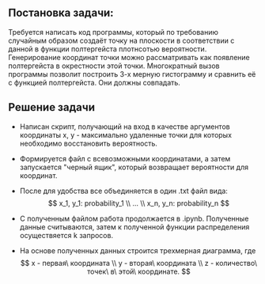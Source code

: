 ## Постановка задачи:
Требуется написать код программы, который по требованию случайным образом создаёт точку на плоскости в соответствии с данной в функции полтергейста плотнсотью вероятности. Генерирование координат точки можно рассматривать как появление полтергейста в окрестности этой точки. Многократный вызов программы позволит построить 3-х мерную гистограмму и сравнить её с функцией полтергейста. Они должны совпадать.

## Решение задачи

* Написан скрипт, получающий на вход в качестве аргументов координаты x, y - максимально удаленные точки для которых необходимо восстановить вероятность.

* Формируется файл с всевозможными координатами, а затем запускается "черный ящик", который возвращает вероятности для координат.

* После для удобства все объединяется в один .txt файл вида:
$$
x_1, y_1: probability_1 \\
... \\
x_n, y_n: probability_n
$$
* С полученным файлом работа продолжается в .ipynb.
Полученные данные считываются, затем к полученной функции распределения осуществяется k запросов.

* На основе полученных данных строится трехмерная диаграмма, где 
$$
x - первая\ координата \\ y - вторая\ координата \\ z - количество\ точек\ в\ этой\ координате.
$$


